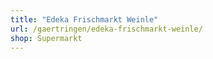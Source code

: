 ```yaml
---
title: "Edeka Frischmarkt Weinle"
url: /gaertringen/edeka-frischmarkt-weinle/
shop: Supermarkt
---
```

